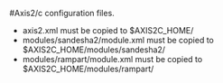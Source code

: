 #Axis2/c configuration files. 


 - axis2.xml must be copied to $AXIS2C_HOME/
 - modules/sandesha2/module.xml must be copied to $AXIS2C_HOME/modules/sandesha2/
 - modules/rampart/module.xml must be copied to $AXIS2C_HOME/modules/rampart/
